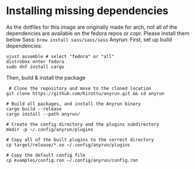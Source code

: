 # Installing missing dependencies
As the dotfiles for this image are originally made for arch, not all of the dependencies are available on the fedora repos or copr. Please install them below
Sass:
`brew install sass/sass/sass`
Anyrun:
First, set up build dependencies:
```
ujust assemble # select "fedora" or "all"
distrobox enter fedora
sudo dnf install cargo
```
Then, build & install the package
```
 # Clone the repository and move to the cloned location
git clone https://github.com/Kirottu/anyrun.git && cd anyrun

# Build all packages, and install the Anyrun binary
cargo build --release
cargo install --path anyrun/

# Create the config directory and the plugins subdirectory
mkdir -p ~/.config/anyrun/plugins

# Copy all of the built plugins to the correct directory
cp target/release/*.so ~/.config/anyrun/plugins

# Copy the default config file
cp examples/config.ron ~/.config/anyrun/config.ron
```
